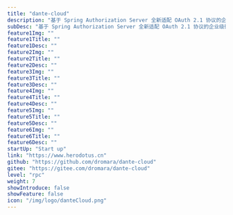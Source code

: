 ```yaml
---
title: "dante-cloud"
description: "基于 Spring Authorization Server 全新适配 OAuth 2.1 协议的企业级微服务架构"
subDesc: "基于 Spring Authorization Server 全新适配 OAuth 2.1 协议的企业级微服务架构"
feature1Img: ""
feature1Title: ""
feature1Desc: ""
feature2Img: ""
feature2Title: ""
feature2Desc: ""
feature3Img: ""
feature3Title: ""
feature3Desc: ""
feature4Img: ""
feature4Title: ""
feature4Desc: ""
feature5Img: ""
feature5Title: ""
feature5Desc: ""
feature6Img: ""
feature6Title: ""
feature6Desc: ""
startUp: "Start up"
link: "https://www.herodotus.cn"
github: "https://github.com/dromara/dante-cloud"
gitee: "https://gitee.com/dromara/dante-cloud"
level: "rpc"
weight: 7
showIntroduce: false
showFeature: false
icon: "/img/logo/danteCloud.png"
---
```

